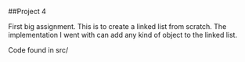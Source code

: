##Project 4

First big assignment. This is to create a linked list from scratch.
The implementation I went with can add any kind of object to the linked list.

Code found in src/
